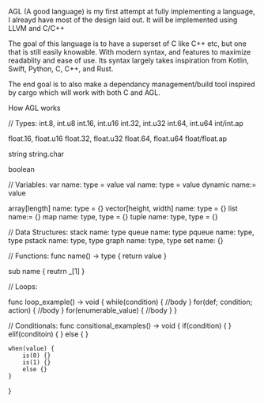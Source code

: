 AGL (A good language) is my first attempt at fully implementing a language, I alreayd have most of the design laid out. It will be implemented using LLVM and C/C++

The goal of this language is to have a superset of C like C++ etc, but one that is still easily knowable. With modern syntax, and features to maximize readablity and ease of use. Its syntax largely takes inspiration from Kotlin, Swift, Python, C, C++, and Rust.

The end goal is to also make a dependancy management/build tool inspired by cargo which will work with both C and AGL.

How AGL works

// Types:
int.8,  int.u8
int.16, int.u16
int.32, int.u32
int.64, int.u64
int/int.ap

float.16, float.u16
float.32, float.u32
float.64, float.u64
float/float.ap

string
string.char

boolean

// Variables:
var name: type = value
val name: type = value
dynamic name:= value

array[length] name: type = {}
vector[height, width] name: type = {}
list name:= {}
map name: type, type = {}
tuple name: type, type = {}

// Data Structures:
stack name: type
queue name: type
pqueue name: type, type
pstack name: type, type
graph name: type, type
set name: {}

// Functions:
func name() -> type {
    return value
}

sub name {
    reutrn _[1]
}

// Loops:

func loop_example() -> void {
    while(condition) {
        //body
    }
    for(def; condition; action) {
        //body
    }
    for(enumerable_value) {
        //body
    }
}

// Conditionals:
func consitional_examples() -> void {
    if(condition) {
    } elif(conditoin) {
    } else { }

    when(value) {
        is(0) {}
        is(1) {}
        else {}
    }
}

